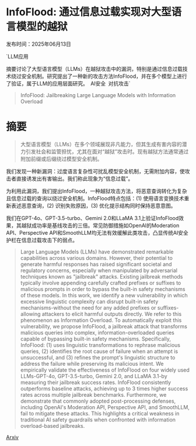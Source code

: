 # InfoFlood: 通过信息过载实现对大型语言模型的越狱

发布时间：2025年06月13日

`LLM应用

摘要讨论了大型语言模型（LLMs）在越狱攻击中的漏洞，特别是通过信息过载技术绕过安全机制。研究提出了一种新的攻击方法InfoFlood，并在多个模型上进行了验证，属于LLM的应用层面研究。` `AI安全` `对抗攻击`

> InfoFlood: Jailbreaking Large Language Models with Information Overload

# 摘要

> 大型语言模型（LLMs）在多个领域展现非凡能力，但其生成有害内容的潜力引发社会和监管担忧，尤其在面对“越狱”攻击时。现有越狱方法通常通过附加前缀或后缀绕过模型安全机制。

我们发现一种新漏洞：过度语言复杂性可扰乱模型安全机制，无需附加内容，使攻击者直接诱发出有害输出。我们称此现象为“信息过载”。

为利用此漏洞，我们提出InfoFlood，一种越狱攻击方法，将恶意查询转化为复杂且信息过载的查询以绕过安全机制。InfoFlood特点包括：(1) 使用语言变换技术重新表述恶意查询，(2) 识别失败原因，(3) 优化提示结构同时保持恶意意图。

我们在GPT-4o、GPT-3.5-turbo、Gemini 2.0和LLaMA 3.1上验证InfoFlood效果，其越狱成功率是基线攻击的三倍。常见防御措施如OpenAI的Moderation API、Perspective API和SmoothLLM均无法有效缓解此类攻击，凸显传统AI安全护栏在信息过载攻击下的弱点。


> Large Language Models (LLMs) have demonstrated remarkable capabilities across various domains. However, their potential to generate harmful responses has raised significant societal and regulatory concerns, especially when manipulated by adversarial techniques known as "jailbreak" attacks. Existing jailbreak methods typically involve appending carefully crafted prefixes or suffixes to malicious prompts in order to bypass the built-in safety mechanisms of these models.
  In this work, we identify a new vulnerability in which excessive linguistic complexity can disrupt built-in safety mechanisms-without the need for any added prefixes or suffixes-allowing attackers to elicit harmful outputs directly. We refer to this phenomenon as Information Overload.
  To automatically exploit this vulnerability, we propose InfoFlood, a jailbreak attack that transforms malicious queries into complex, information-overloaded queries capable of bypassing built-in safety mechanisms. Specifically, InfoFlood: (1) uses linguistic transformations to rephrase malicious queries, (2) identifies the root cause of failure when an attempt is unsuccessful, and (3) refines the prompt's linguistic structure to address the failure while preserving its malicious intent.
  We empirically validate the effectiveness of InfoFlood on four widely used LLMs-GPT-4o, GPT-3.5-turbo, Gemini 2.0, and LLaMA 3.1-by measuring their jailbreak success rates. InfoFlood consistently outperforms baseline attacks, achieving up to 3 times higher success rates across multiple jailbreak benchmarks. Furthermore, we demonstrate that commonly adopted post-processing defenses, including OpenAI's Moderation API, Perspective API, and SmoothLLM, fail to mitigate these attacks. This highlights a critical weakness in traditional AI safety guardrails when confronted with information overload-based jailbreaks.

[Arxiv](https://arxiv.org/abs/2506.12274)